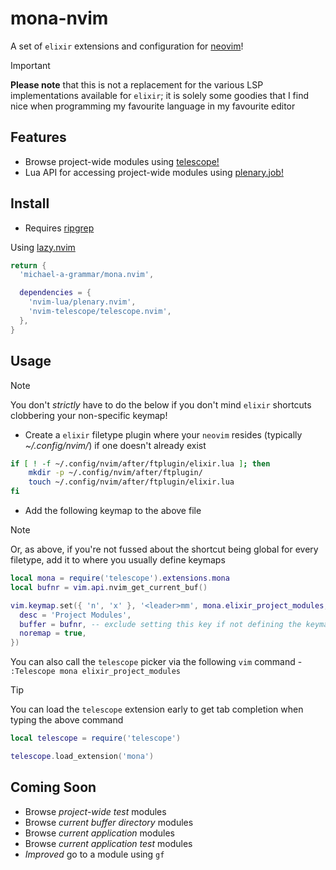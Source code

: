# mona-nvim

A set of `elixir` extensions and configuration for [neovim](https://neovim.io/)!

> [!IMPORTANT]
**Please note** that this is not a replacement for the various LSP implementations available for `elixir`; it is solely some
goodies that I find nice when programming my favourite language in my favourite editor

## Features

- Browse project-wide modules using [telescope!](https://github.com/nvim-telescope/telescope.nvim)
- Lua API for accessing project-wide modules using [plenary.job!](https://github.com/nvim-lua/plenary.nvim?tab=readme-ov-file#plenaryjob)

## Install

- Requires [ripgrep](https://github.com/BurntSushi/ripgrep)

Using [lazy.nvim](https://github.com/folke/lazy.nvim)

```lua
return {
  'michael-a-grammar/mona.nvim',

  dependencies = {
    'nvim-lua/plenary.nvim',
    'nvim-telescope/telescope.nvim',
  },
}
```

## Usage

> [!NOTE]
You don't *strictly* have to do the below if you don't mind `elixir` shortcuts clobbering your non-specific keymap!

- Create a `elixir` filetype plugin where your `neovim` resides (typically *~/.config/nvim/*) if one doesn't already exist

```bash
if [ ! -f ~/.config/nvim/after/ftplugin/elixir.lua ]; then
    mkdir -p ~/.config/nvim/after/ftplugin/
    touch ~/.config/nvim/after/ftplugin/elixir.lua
fi
```

- Add the following keymap to the above file 

> [!NOTE]
Or, as above, if you're not fussed about the shortcut being global for every filetype, add it to where you usually define keymaps


```lua
local mona = require('telescope').extensions.mona
local bufnr = vim.api.nvim_get_current_buf()

vim.keymap.set({ 'n', 'x' }, '<leader>mm', mona.elixir_project_modules, {
  desc = 'Project Modules',
  buffer = bufnr, -- exclude setting this key if not defining the keymap within the `elixir` filetype plugin
  noremap = true,
})

```

You can also call the `telescope` picker via the following `vim` command - `:Telescope mona elixir_project_modules`

> [!TIP]
You can load the `telescope` extension early to get tab completion when typing the above command

```lua
local telescope = require('telescope')

telescope.load_extension('mona')
```

## Coming Soon

- Browse *project-wide test* modules
- Browse *current buffer directory* modules
- Browse *current application* modules
- Browse *current application test* modules
- *Improved* go to a module using `gf`
